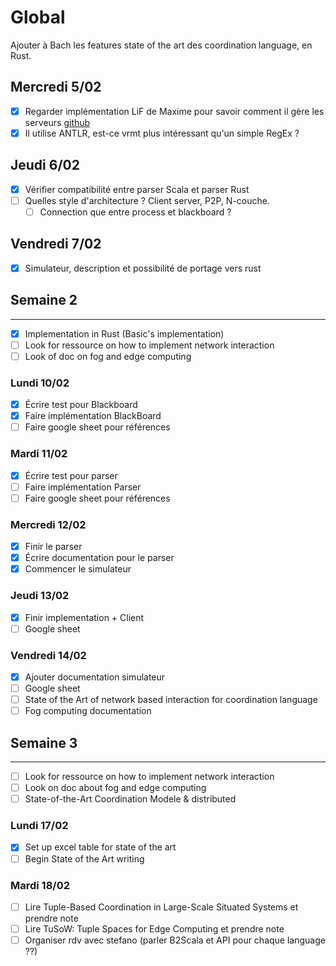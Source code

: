 # Global
Ajouter à Bach les features state of the art des coordination language, en Rust.
## Mercredi 5/02
- [x] Regarder implémentation LiF de Maxime pour savoir comment il gère les serveurs  [github](https://github.com/Maxbever/LIF_Interpreter/blob/master/src/main.rs)
- [x] Il utilise ANTLR, est-ce vrmt plus intéressant qu'un simple RegEx ?
## Jeudi 6/02
- [x] Vérifier compatibilité entre parser Scala et parser Rust
- [ ] Quelles style d'architecture ? Client server, P2P, N-couche.
	- [ ] Connection que entre process et blackboard ?
## Vendredi 7/02
- [x] Simulateur, description et possibilité de portage vers rust
## Semaine 2
---
- [x] Implementation in Rust (Basic's implementation)
- [ ] Look for ressource on how to implement network interaction
- [ ] Look of doc on fog and edge computing
### Lundi 10/02
- [x] Écrire test pour Blackboard
- [x] Faire implémentation BlackBoard
- [ ] Faire google sheet pour références
### Mardi 11/02
- [x] Écrire test pour parser
- [ ] Faire implémentation Parser
- [ ] Faire google sheet pour références
### Mercredi 12/02
- [x] Finir le parser
- [x] Écrire documentation pour le parser
- [x] Commencer le simulateur
### Jeudi 13/02
- [x] Finir implementation + Client
- [ ] Google sheet
### Vendredi 14/02
- [x] Ajouter documentation simulateur
- [ ] Google sheet
- [ ] State of the Art of network based interaction for coordination language
- [ ] Fog computing documentation
## Semaine 3
---
- [ ] Look for ressource on how to implement network interaction
- [ ] Look on doc about fog and edge computing
- [ ] State-of-the-Art Coordination Modele & distributed
### Lundi 17/02
- [x] Set up excel table for state of the art
- [ ] Begin State of the Art writing
### Mardi 18/02
- [ ] Lire Tuple-Based Coordination in Large-Scale Situated Systems et prendre note
- [ ] Lire TuSoW: Tuple Spaces for Edge Computing et prendre note
- [ ] Organiser rdv avec stefano (parler B2Scala et API pour chaque language ??)